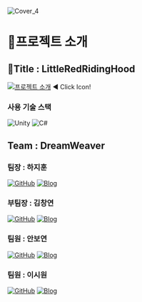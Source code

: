 ![Cover_4](https://github.com/user-attachments/assets/e43ed7a5-7289-4c97-993b-3188c1da592f)
# 📌프로젝트 소개

## 🎉Title : LittleRedRidingHood

[![프로젝트 소개](https://img.shields.io/badge/프로젝트_소개-black?style=for-the-badge)](https://www.notion.so/teamsparta/A08-Little-Red-Riding-Hood-aec2ddd3436a482cbae0b0a5250be209)
◀ Click Icon!

### 사용 기술 스택
![Unity](https://img.shields.io/badge/Unity-100000?style=for-the-badge&logo=unity&logoColor=white)
![C#](https://img.shields.io/badge/C%23-239120?style=for-the-badge&logo=c-sharp&logoColor=white)

## Team : DreamWeaver 

### 팀장 : 하지훈
[![GitHub](https://img.shields.io/badge/GitHub-하지훈-black?style=flat-square&logo=github)](https://github.com/hajeehoon12?tab=repositories)
[![Blog](https://img.shields.io/badge/Blog-하지훈-FF5722?style=flat-square&logo=blogger)](https://blog.naver.com/redstar1997)

### 부팀장 : 김창연
[![GitHub](https://img.shields.io/badge/GitHub-김창연-black?style=flat-square&logo=github)](https://github.com/EnBalor)
[![Blog](https://img.shields.io/badge/Blog-김창연-FF5722?style=flat-square&logo=blogger)](https://velog.io/@en_balor/posts)

### 팀원 : 안보연
[![GitHub](https://img.shields.io/badge/GitHub-안보연-black?style=flat-square&logo=github)](https://github.com/BY0808?tab=repositories)
[![Blog](https://img.shields.io/badge/Blog-안보연-FF5722?style=flat-square&logo=blogger)](https://by-til.tistory.com/)

### 팀원 : 이시원
[![GitHub](https://img.shields.io/badge/GitHub-이시원-black?style=flat-square&logo=github)](https://github.com/SnowScapes)
[![Blog](https://img.shields.io/badge/Blog-이시원-FF5722?style=flat-square&logo=blogger)](https://ablaze-cowbell-21d.notion.site/Today-I-Learned-cea15925366f4d6a969dbbeaa08e679c)
